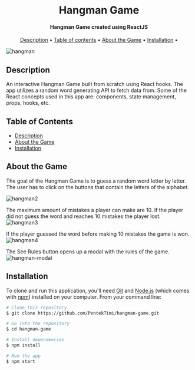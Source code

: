 
<h1 align="center">
  Hangman Game
  <br>
</h1>

<h4 align="center">Hangman Game created using ReactJS</h4>


<p align="center">
  <a href="#description">Description</a> •
  <a href="#table-of-contents">Table of contents</a> •
  <a href="#about-the-game">About the Game</a> •
  <a href="#installation">Installation</a> •
</p>

![hangman](https://user-images.githubusercontent.com/107998811/219873959-fe4a75a8-e63c-45cb-a423-5cf8dae48161.png)

## Description

An interactive Hangman Game built from scratch using React hooks. The app utilizes a random word generating API to fetch data from. Some of the React concepts used in this app are: components, state management, props, hooks, etc. 

## Table of Contents

* <a href="#description">Description</a>
* <a href="#about-the-game">About the Game</a> 
* <a href="#installation">Installation</a> 
  
## About the Game

The goal of the Hangman Game is to guess a random word letter by letter. The user has to click on the buttons that contain the letters of the alphabet.

![hangman2](https://user-images.githubusercontent.com/107998811/219875007-59679fbf-8616-4b4e-9687-dd7afa263f17.png)

The maximum amount of mistakes a player can make are 10. If the player did not guess the word and reaches 10 mistakes the player lost. 
![hangman3](https://user-images.githubusercontent.com/107998811/219875122-45f539d1-e9c9-4f71-846e-6d26664305c5.png)

If the player guessed the word before making 10 mistakes the game is won.
![hangman4](https://user-images.githubusercontent.com/107998811/219875451-bd643ccd-18fc-4f97-a75c-2b690a945c0b.png)

The See Rules button opens up a modal with the rules of the game.
![hangman-modal](https://user-images.githubusercontent.com/107998811/219875125-a2309f64-53d2-4b97-874c-878048bbac02.png)


## Installation

To clone and run this application, you'll need [Git](https://git-scm.com) and [Node.js](https://nodejs.org/en/download/) (which comes with [npm](http://npmjs.com)) installed on your computer. From your command line:

```bash
# Clone this repository
$ git clone https://github.com/PentekTimi/hangman-game.git

# Go into the repository 
$ cd hangman-game

# Install dependencies
$ npm install

# Run the app
$ npm start
```

